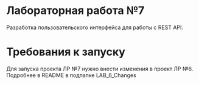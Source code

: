 # Лабораторная работа №7

Разработка пользовательского интерфейса для работы с REST API.

# Требования к запуску

Для запуска проекта ЛР №7 нужно внести изменения в проект ЛР №6. Подробнее в README в подпапке LAB_6_Changes
